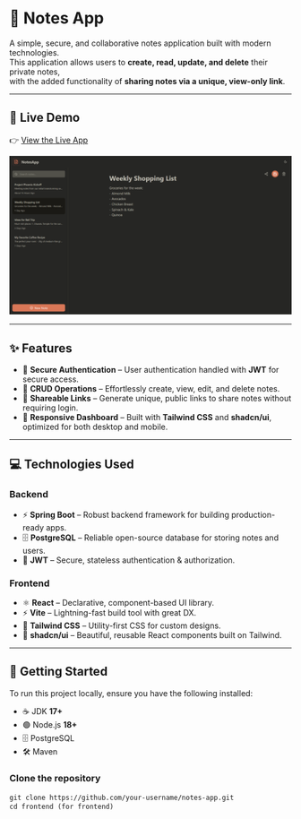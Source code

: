 # 📝 Notes App

A simple, secure, and collaborative notes application built with modern technologies.  
This application allows users to **create, read, update, and delete** their private notes,  
with the added functionality of **sharing notes via a unique, view-only link**.

---
## 🚀 Live Demo

👉 [View the Live App](https://notes-application-eta.vercel.app/)

![Image](/frontend/public/img.png)


---

## ✨ Features

- 🔐 **Secure Authentication** – User authentication handled with **JWT** for secure access.
- 📝 **CRUD Operations** – Effortlessly create, view, edit, and delete notes.
- 🔗 **Shareable Links** – Generate unique, public links to share notes without requiring login.
- 📱 **Responsive Dashboard** – Built with **Tailwind CSS** and **shadcn/ui**, optimized for both desktop and mobile.

---

## 💻 Technologies Used

### Backend
- ⚡ **Spring Boot** – Robust backend framework for building production-ready apps.
- 🗄 **PostgreSQL** – Reliable open-source database for storing notes and users.
- 🔑 **JWT** – Secure, stateless authentication & authorization.

### Frontend
- ⚛️ **React** – Declarative, component-based UI library.
- ⚡ **Vite** – Lightning-fast build tool with great DX.
- 🎨 **Tailwind CSS** – Utility-first CSS for custom designs.
- 🧩 **shadcn/ui** – Beautiful, reusable React components built on Tailwind.

---
## 🔧 Getting Started

To run this project locally, ensure you have the following installed:

- ☕ JDK **17+**
- 🟢 Node.js **18+**
- 🗄 PostgreSQL
- 🛠 Maven

### Clone the repository
```
git clone https://github.com/your-username/notes-app.git
cd frontend (for frontend)
```